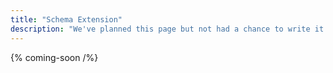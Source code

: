 ```yaml
---
title: "Schema Extension"
description: "We've planned this page but not had a chance to write it yet."
---
```


{% coming-soon /%}
